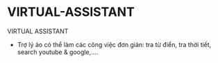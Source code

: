 # VIRTUAL-ASSISTANT
VIRTUAL ASSISTANT
- Trợ lý ảo có thể làm các công việc đơn giản: tra từ điển, tra thời tiết, search youtube & google,....
